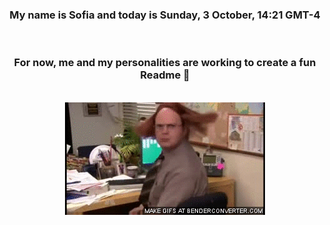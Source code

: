


<div align="center">
<h3 >My name is Sofia and today is Sunday, 3 October, 14:21 GMT-4</h3><br>
<h3 >For now, me and my personalities are working to create a fun Readme 👋
</h3><br>
<img src='img/dwight.gif' alt='working...'/>
</div>
